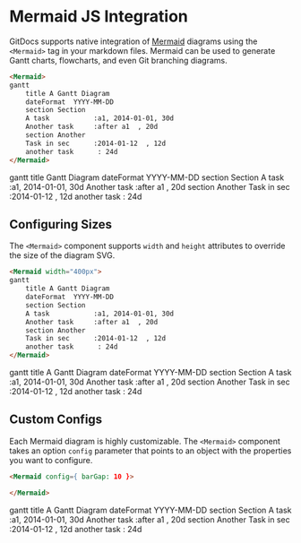 # Mermaid JS Integration

GitDocs supports native integration of [Mermaid](https://mermaidjs.github.io/) diagrams using the `<Mermaid>` tag in your markdown files. Mermaid can be used to generate Gantt charts, flowcharts, and even Git branching diagrams.

```markdown
<Mermaid>
gantt
    title A Gantt Diagram
    dateFormat  YYYY-MM-DD
    section Section
    A task           :a1, 2014-01-01, 30d
    Another task     :after a1  , 20d
    section Another
    Task in sec      :2014-01-12  , 12d
    another task      : 24d
</Mermaid>
```

<Mermaid>
gantt
    title Gantt Diagram
    dateFormat  YYYY-MM-DD
    section Section
    A task           :a1, 2014-01-01, 30d
    Another task     :after a1  , 20d
    section Another
    Task in sec      :2014-01-12  , 12d
    another task      : 24d
</Mermaid>

## Configuring Sizes

The `<Mermaid>` component supports `width` and `height` attributes to override the size of the diagram SVG. 

```markdown
<Mermaid width="400px">
gantt
    title A Gantt Diagram
    dateFormat  YYYY-MM-DD
    section Section
    A task           :a1, 2014-01-01, 30d
    Another task     :after a1  , 20d
    section Another
    Task in sec      :2014-01-12  , 12d
    another task      : 24d
</Mermaid>
```

<Mermaid width=400>
gantt
    title A Gantt Diagram
    dateFormat  YYYY-MM-DD
    section Section
    A task           :a1, 2014-01-01, 30d
    Another task     :after a1  , 20d
    section Another
    Task in sec      :2014-01-12  , 12d
    another task      : 24d
</Mermaid>

## Custom Configs

Each Mermaid diagram is highly customizable. The `<Mermaid>` component takes an option `config` parameter that points to an object with the properties you want to configure.

```markdown
<Mermaid config={ barGap: 10 }>

</Mermaid>
```

<Mermaid config={{barGap:10}}>
gantt
    title A Gantt Diagram
    dateFormat  YYYY-MM-DD
    section Section
    A task           :a1, 2014-01-01, 30d
    Another task     :after a1  , 20d
    section Another
    Task in sec      :2014-01-12  , 12d
    another task      : 24d
</Mermaid>